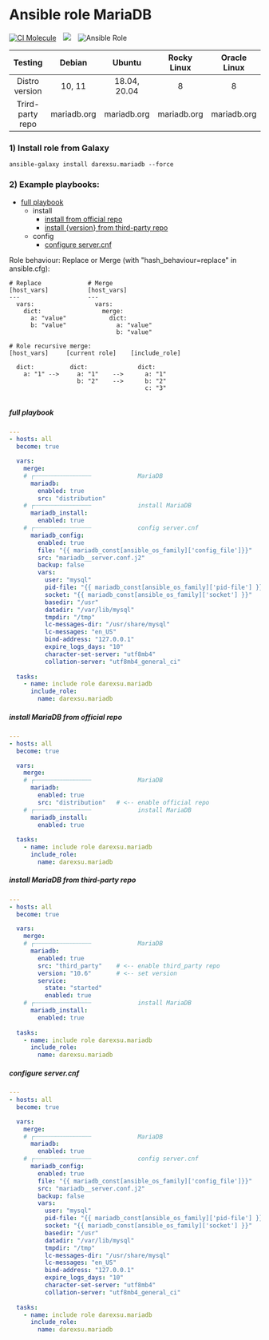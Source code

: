 # Ansible role MariaDB

[![CI Molecule](https://github.com/darexsu/ansible-role-mariadb/actions/workflows/ci.yml/badge.svg)](https://github.com/darexsu/ansible-role-mariadb/actions/workflows/ci.yml)&emsp;![](https://img.shields.io/static/v1?label=idempotence&message=ok&color=success)&emsp;![Ansible Role](https://img.shields.io/ansible/role/d/57634?color=blue&label=downloads)

|  Testing         |  Debian            |  Ubuntu         |  Rocky Linux  | Oracle Linux |
| :--------------: | :----------------: | :-------------: | :-----------: | :----------: |
| Distro version   |  10, 11            | 18.04, 20.04    |  8            | 8            |
| Trird-party repo |  mariadb.org       |   mariadb.org   |   mariadb.org |  mariadb.org | 

### 1) Install role from Galaxy
```
ansible-galaxy install darexsu.mariadb --force
```

### 2) Example playbooks: 

- [full playbook](#full-playbook)
  - install
    - [install from official repo](#install-mariadb-from-official-repo)
    - [install {version} from third-party repo](#install-mariadb-from-third-party-repo)
  - config
    - [configure server.cnf](#configure-servercnf)

Role behaviour: Replace or Merge (with "hash_behaviour=replace" in ansible.cfg):
```
# Replace             # Merge
[host_vars]           [host_vars]
---                   ---
  vars:                 vars:
    dict:                 merge:
      a: "value"            dict: 
      b: "value"              a: "value" 
                              b: "value"

# Role recursive merge:
[host_vars]     [current role]    [include_role]
  
  dict:          dict:              dict:
    a: "1" -->     a: "1"    -->      a: "1"
                   b: "2"    -->      b: "2"
                                      c: "3"
    
```

##### full playbook
```yaml
---
- hosts: all
  become: true

  vars:
    merge:
    # ┌┄┄┄┄┄┄┄┄┄┄┄┄┄┄┄┄             MariaDB 
      mariadb:
        enabled: true  
        src: "distribution"
    # ┌┄┄┄┄┄┄┄┄┄┄┄┄┄┄┄┄             install MariaDB
      mariadb_install:
        enabled: true
    # ┌┄┄┄┄┄┄┄┄┄┄┄┄┄┄┄┄             config server.cnf 
      mariadb_config:
        enabled: true   
        file: "{{ mariadb_const[ansible_os_family]['config_file']}}"
        src: "mariadb__server.conf.j2"  
        backup: false
        vars:
          user: "mysql"
          pid-file: "{{ mariadb_const[ansible_os_family]['pid-file'] }}"
          socket: "{{ mariadb_const[ansible_os_family]['socket'] }}"
          basedir: "/usr"
          datadir: "/var/lib/mysql"    
          tmpdir: "/tmp"
          lc-messages-dir: "/usr/share/mysql"
          lc-messages: "en_US"
          bind-address: "127.0.0.1"
          expire_logs_days: "10"
          character-set-server: "utf8mb4"
          collation-server: "utf8mb4_general_ci"
  
  tasks:
    - name: include role darexsu.mariadb
      include_role: 
        name: darexsu.mariadb
```

##### install MariaDB from official repo
```yaml
---
- hosts: all
  become: true

  vars:
    merge:
    # ┌┄┄┄┄┄┄┄┄┄┄┄┄┄┄┄┄             MariaDB 
      mariadb:
        enabled: true  
        src: "distribution"   # <-- enable official repo
    # ┌┄┄┄┄┄┄┄┄┄┄┄┄┄┄┄┄             install MariaDB
      mariadb_install:
        enabled: true
  
  tasks:
    - name: include role darexsu.mariadb
      include_role: 
        name: darexsu.mariadb
```
##### install MariaDB from third-party repo
```yaml
---
- hosts: all
  become: true

  vars:
    merge:
    # ┌┄┄┄┄┄┄┄┄┄┄┄┄┄┄┄┄             MariaDB
      mariadb:
        enabled: true  
        src: "third_party"    # <-- enable third_party repo
        version: "10.6"       # <-- set version
        service:
          state: "started"
          enabled: true    
    # ┌┄┄┄┄┄┄┄┄┄┄┄┄┄┄┄┄             install MariaDB
      mariadb_install:
        enabled: true
  
  tasks:
    - name: include role darexsu.mariadb
      include_role: 
        name: darexsu.mariadb
```

##### configure server.cnf
```yaml
---
- hosts: all
  become: true

  vars:
    merge:
    # ┌┄┄┄┄┄┄┄┄┄┄┄┄┄┄┄┄             MariaDB 
      mariadb:
        enabled: true
    # ┌┄┄┄┄┄┄┄┄┄┄┄┄┄┄┄┄             config server.cnf 
      mariadb_config:
        enabled: true   
        file: "{{ mariadb_const[ansible_os_family]['config_file']}}"
        src: "mariadb__server.conf.j2"  
        backup: false
        vars:
          user: "mysql"
          pid-file: "{{ mariadb_const[ansible_os_family]['pid-file'] }}"
          socket: "{{ mariadb_const[ansible_os_family]['socket'] }}"
          basedir: "/usr"
          datadir: "/var/lib/mysql"    
          tmpdir: "/tmp"
          lc-messages-dir: "/usr/share/mysql"
          lc-messages: "en_US"
          bind-address: "127.0.0.1"
          expire_logs_days: "10"
          character-set-server: "utf8mb4"
          collation-server: "utf8mb4_general_ci"
  
  tasks:
    - name: include role darexsu.mariadb
      include_role: 
        name: darexsu.mariadb
```
